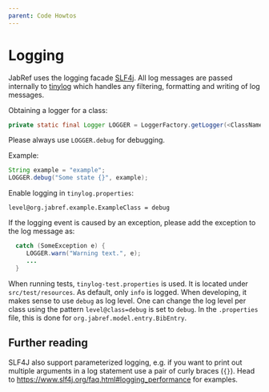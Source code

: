 ```yaml
---
parent: Code Howtos
---
```

# Logging

JabRef uses the logging facade [SLF4j](https://www.slf4j.org). All log messages are passed internally to [tinylog](https://tinylog.org/v2/) which handles any filtering, formatting and writing of log messages.

Obtaining a logger for a class:

```java
private static final Logger LOGGER = LoggerFactory.getLogger(<ClassName>.class);
```

Please always use `LOGGER.debug` for debugging.

Example:

```java
String example = "example";
LOGGER.debug("Some state {}", example);
```

Enable logging in `tinylog.properties`:

```properties
level@org.jabref.example.ExampleClass = debug
```

If the logging event is caused by an exception, please add the exception to the log message as:

```java
  catch (SomeException e) {
     LOGGER.warn("Warning text.", e);
     ...
  }
```

When running tests, `tinylog-test.properties` is used.
It is located under `src/test/resources`. As default, only `info` is logged.
When developing, it makes sense to use `debug` as log level.
One can change the log level per class using the pattern `level@class=debug` is set to `debug`.
In the `.properties` file, this is done for `org.jabref.model.entry.BibEntry`.

## Further reading

SLF4J also support parameterized logging, e.g. if you want to print out multiple arguments in a log statement use a pair of curly braces (`{}`). 
Head to <https://www.slf4j.org/faq.html#logging_performance> for examples.

